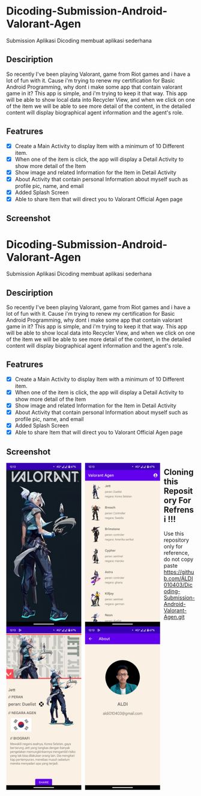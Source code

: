# Dicoding-Submission-Android-Valorant-Agen
Submission Aplikasi Dicoding membuat aplikasi sederhana

## Desciription
So recently I've been playing Valorant, game from Riot games and i have a lot of fun with it. Cause i'm trying to renew my certification for Basic Android Programming, why dont i make some app that contain valorant game in it? This app is simple, and i'm trying to keep it that way. This app will be able to show local data into Recycler View, and when we click on one of the item we will be able to see more detail of the content, in the detailed content will display biographical agent information and the agent's role.

 ## Featrures
 - [x] Create a Main Activity to display Item with a minimum of 10 Different item.
 - [x] When one of the item is click, the app will display a Detail Activity to show more detail of the Item
 - [x] Show image and related Information for the Item in Detail Activity
 - [x] About Activity that contain personal Information about myself such as profile pic, name, and email
 - [x] Added Splash Screen
 - [x] Able to share Item that will direct you to Valorant Official Agen page

## Screenshot
# Dicoding-Submission-Android-Valorant-Agen
Submission Aplikasi Dicoding membuat aplikasi sederhana

## Desciription
So recently I've been playing Valorant, game from Riot games and i have a lot of fun with it. Cause i'm trying to renew my certification for Basic Android Programming, why dont i make some app that contain valorant game in it? This app is simple, and i'm trying to keep it that way. This app will be able to show local data into Recycler View, and when we click on one of the item we will be able to see more detail of the content, in the detailed content will display biographical agent information and the agent's role.

 ## Featrures
 - [x] Create a Main Activity to display Item with a minimum of 10 Different item.
 - [x] When one of the item is click, the app will display a Detail Activity to show more detail of the Item
 - [x] Show image and related Information for the Item in Detail Activity
 - [x] About Activity that contain personal Information about myself such as profile pic, name, and email
 - [x] Added Splash Screen
 - [x] Able to share Item that will direct you to Valorant Official Agen page

## Screenshot

<img src="https://github.com/ALDI010403/Dicoding-Submission-Android-Valorant-Agen/blob/main/Screenshot/splash%20scren.jpg"
     alt="Splash Screen"
     style="float: left; margin-right: 10px;"
     width="200" /><img src="https://github.com/ALDI010403/Dicoding-Submission-Android-Valorant-Agen/blob/main/Screenshot/List%20item.jpg"
     alt="Main Activity"
     style="float: left; margin-right: 10px;"
     width="200" />  <img src="https://github.com/ALDI010403/Dicoding-Submission-Android-Valorant-Agen/blob/main/Screenshot/Detail.jpg"
     alt="Detail Activity"
     style="float: left; margin-right: 10px;"
     width="200" /> <img src="https://github.com/ALDI010403/Dicoding-Submission-Android-Valorant-Agen/blob/main/Screenshot/about.jpg"
     alt="About Activity"
     style="float: left; margin-right: 10px;"
     width="200" />
## Cloning this Repository For Refrensi !!!
Use this repository only for reference, do not copy paste <br> https://github.com/ALDI010403/Dicoding-Submission-Android-Valorant-Agen.git
